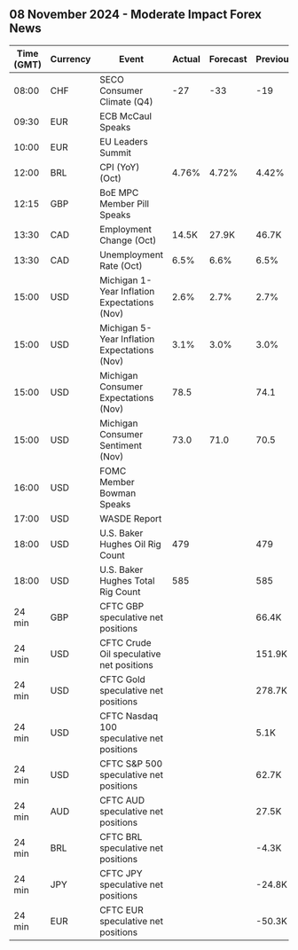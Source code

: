 ## 08 November 2024 - Moderate Impact Forex News

| Time (GMT) | Currency | Event | Actual | Forecast | Previous |
|------|----------|-------|--------|----------|----------|
| 08:00 | CHF | SECO Consumer Climate (Q4) | -27 | -33 | -19 |
| 09:30 | EUR | ECB McCaul Speaks |  |  |  |
| 10:00 | EUR | EU Leaders Summit |  |  |  |
| 12:00 | BRL | CPI (YoY) (Oct) | 4.76% | 4.72% | 4.42% |
| 12:15 | GBP | BoE MPC Member Pill Speaks |  |  |  |
| 13:30 | CAD | Employment Change (Oct) | 14.5K | 27.9K | 46.7K |
| 13:30 | CAD | Unemployment Rate (Oct) | 6.5% | 6.6% | 6.5% |
| 15:00 | USD | Michigan 1-Year Inflation Expectations (Nov) | 2.6% | 2.7% | 2.7% |
| 15:00 | USD | Michigan 5-Year Inflation Expectations (Nov) | 3.1% | 3.0% | 3.0% |
| 15:00 | USD | Michigan Consumer Expectations (Nov) | 78.5 |  | 74.1 |
| 15:00 | USD | Michigan Consumer Sentiment (Nov) | 73.0 | 71.0 | 70.5 |
| 16:00 | USD | FOMC Member Bowman Speaks |  |  |  |
| 17:00 | USD | WASDE Report |  |  |  |
| 18:00 | USD | U.S. Baker Hughes Oil Rig Count | 479 |  | 479 |
| 18:00 | USD | U.S. Baker Hughes Total Rig Count | 585 |  | 585 |
| 24 min | GBP | CFTC GBP speculative net positions |  |  | 66.4K |
| 24 min | USD | CFTC Crude Oil speculative net positions |  |  | 151.9K |
| 24 min | USD | CFTC Gold speculative net positions |  |  | 278.7K |
| 24 min | USD | CFTC Nasdaq 100 speculative net positions |  |  | 5.1K |
| 24 min | USD | CFTC S&P 500 speculative net positions |  |  | 62.7K |
| 24 min | AUD | CFTC AUD speculative net positions |  |  | 27.5K |
| 24 min | BRL | CFTC BRL speculative net positions |  |  | -4.3K |
| 24 min | JPY | CFTC JPY speculative net positions |  |  | -24.8K |
| 24 min | EUR | CFTC EUR speculative net positions |  |  | -50.3K |
